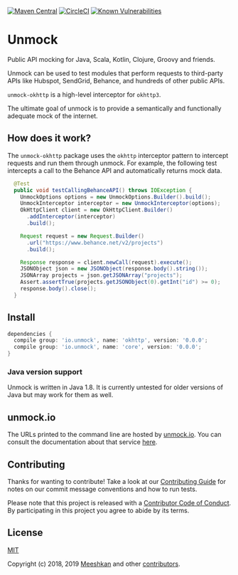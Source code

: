 [![Maven Central](https://maven-badges.herokuapp.com/maven-central/io.unmock/core/badge.svg)](https://maven-badges.herokuapp.com/maven-central/io.unmock/core)
[![CircleCI](https://circleci.com/gh/unmock/unmock-okhttp.svg?style=svg)](https://circleci.com/gh/unmock/unmock-okhttp)
[![Known Vulnerabilities](https://snyk.io/test/github/unmock/unmock-okhttp/badge.svg?targetFile=build.gradle)](https://snyk.io/test/github/unmock/unmock-okhttp?targetFile=build.gradle)

# Unmock
Public API mocking for Java, Scala, Kotlin, Clojure, Groovy and friends.

Unmock can be used to test modules that perform requests to third-party APIs like Hubspot, SendGrid, Behance, and hundreds of other public APIs.

`unmock-okhttp` is a high-level interceptor for `okhttp3`.

The ultimate goal of unmock is to provide a semantically and functionally adequate mock of the internet.

## How does it work?

The `unmock-okhttp` package uses the `okhttp` interceptor pattern to intercept requests and run them through unmock.  For example, the following test intercepts a call to the Behance API and automatically returns mock data.

```java
  @Test
  public void testCallingBehanceAPI() throws IOException {
    UnmockOptions options = new UnmockOptions.Builder().build();
    UnmockInterceptor interceptor = new UnmockInterceptor(options);
    OkHttpClient client = new OkHttpClient.Builder()
      .addInterceptor(interceptor)
      .build();

    Request request = new Request.Builder()
      .url("https://www.behance.net/v2/projects")
      .build();

    Response response = client.newCall(request).execute();
    JSONObject json = new JSONObject(response.body().string());
    JSONArray projects = json.getJSONArray("projects");
    Assert.assertTrue(projects.getJSONObject(0).getInt("id") >= 0);
    response.body().close();
  }
```

## Install

```gradle
dependencies {
  compile group: 'io.unmock', name: 'okhttp', version: '0.0.0';
  compile group: 'io.unmock', name: 'core', version: '0.0.0';
}
```

### Java version support

Unmock is written in Java 1.8.  It is currently untested for older versions of Java but may work for them as well.

## unmock.io

The URLs printed to the command line are hosted by [unmock.io](https://www.unmock.io).  You can consult the documentation about that service [here](https://www.unmock.io/docs).

## Contributing

Thanks for wanting to contribute! Take a look at our [Contributing Guide](CONTRIBUTING.md) for notes on our commit message conventions and how to run tests.

Please note that this project is released with a [Contributor Code of Conduct](CODE_OF_CONDUCT.md).
By participating in this project you agree to abide by its terms.

## License

[MIT](LICENSE)

Copyright (c) 2018‚ 2019 [Meeshkan](http://meeshkan.com) and other [contributors](https://github.com/unmock/unmock-js/graphs/contributors).
